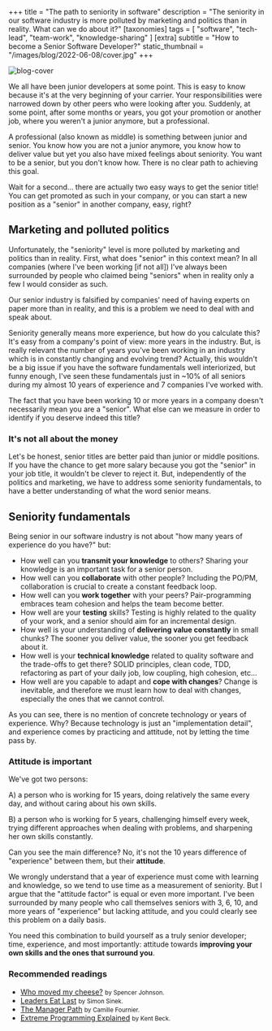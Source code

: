 +++
title = "The path to seniority in software"
description = "The seniority in our software industry is more polluted by marketing and politics than in reality. What can we do about it?"
[taxonomies]
tags = [ "software", "tech-lead", "team-work", "knowledge-sharing" ]
[extra]
subtitle = "How to become a Senior Software Developer?"
static_thumbnail = "/images/blog/2022-06-08/cover.jpg"
+++

![blog-cover](/images/blog/2022-06-08/cover.jpg)

We all have been junior developers at some point. This is easy to know because it's at the very beginning of your
carrier. Your responsibilities were narrowed down by other peers who were looking after you. Suddenly, at some point,
after some months or years, you got your promotion or another job, where you weren't a junior anymore, but a
professional.

<!-- more -->

A professional (also known as middle) is something between junior and senior. You know how you are not a junior anymore,
you know how to deliver value but yet you also have mixed feelings about seniority. You want to be a senior, but you
don't know how. There is no clear path to achieving this goal.

Wait for a second… there are actually two easy ways to get the senior title! You can get promoted as such in your
company, or you can start a new position as a "senior" in another company, easy, right?

## Marketing and polluted politics

Unfortunately, the "seniority" level is more polluted by marketing and politics than in reality. First, what
does "senior" in this context mean? In all companies (where I've been working [if not all]) I've always been
surrounded by people who claimed being "seniors" when in reality only a few I would consider as such.

Our senior industry is falsified by companies' need of having experts on paper more than in reality, and this is a
problem we need to deal with and speak about.

Seniority generally means more experience, but how do you calculate this? It's easy from a company's point of view: 
more years in the industry. But, is really relevant the number of years you've been working in an industry which is 
in constantly changing and evolving trend? Actually, this wouldn't be a big issue if you have the software fundamentals
well interiorized, but funny enough, I've seen these fundamentals just in ~10% of all seniors during my almost 10 years of
experience and 7 companies I've worked with.

The fact that you have been working 10 or more years in a company doesn't necessarily mean you are a "senior". What else
can we measure in order to identify if you deserve indeed this title?

### It's not all about the money

Let's be honest, senior titles are better paid than junior or middle positions. If you have the chance to get more
salary because you got the "senior" in your job title, it wouldn't be clever to reject it. But, independently of the
politics and marketing, we have to address some seniority fundamentals, to have a better understanding of what the word
senior means.

## Seniority fundamentals

Being senior in our software industry is not about "how many years of experience do you have?" but:

- How well can you **transmit your knowledge** to others? Sharing your knowledge is an important task for a senior person.
- How well can you **collaborate** with other people? Including the PO/PM, collaboration is crucial to create a constant
  feedback loop.
- How well can you **work together** with your peers? Pair-programming embraces team cohesion and helps the team become
  better.
- How well are your **testing** skills? Testing is highly related to the quality of your work, and a senior should aim
  for an incremental design.
- How well is your understanding of **delivering value constantly** in small chunks? The sooner you deliver value, the
  sooner you get feedback about it.
- How well is your **technical knowledge** related to quality software and the trade-offs to get there? SOLID 
  principles, clean code, TDD, refactoring as part of your daily job, low coupling, high cohesion, etc…
- How well are you capable to adapt and **cope with changes**? Change is inevitable, and therefore we must learn how to 
  deal with changes, especially the ones that we cannot control.

As you can see, there is no mention of concrete technology or years of experience. Why? Because technology is just an 
"implementation detail", and experience comes by practicing and attitude, not by letting the time pass by.

### Attitude is important

We've got two persons:

A) a person who is working for 15 years, doing relatively the same every day, and without caring about his own skills.

B) a person who is working for 5 years, challenging himself every week, trying different approaches when dealing with
problems, and sharpening her own skills constantly.

Can you see the main difference? No, it's not the 10 years difference of "experience" between them, but their **attitude**.

We wrongly understand that a year of experience must come with learning and knowledge, so we tend to use time as a
measurement of seniority. But I argue that the "attitude factor" is equal or even more important. I've been surrounded
by many people who call themselves seniors with 3, 6, 10, and more years of "experience" but lacking attitude, and you
could clearly see this problem on a daily basis.

You need this combination to build yourself as a truly senior developer; time, experience, and most importantly:
attitude towards **improving your own skills and the ones that surround you**.

### Recommended readings

- [Who moved my cheese?](/readings/who-moved-my-cheese/) <small>by Spencer Johnson.</small>
- [Leaders Eat Last](/readings/leaders-eat-last/) <small>by Simon Sinek.</small>
- [The Manager Path](/readings/manager-path/) <small>by Camille Fournier.</small>
- [Extreme Programming Explained](/readings/xp-embrace-change/) <small>by Kent Beck.</small>
